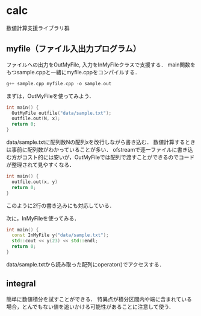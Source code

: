 # calc

数値計算支援ライブラリ群

## myfile（ファイル入出力プログラム）

ファイルへの出力をOutMyFile, 入力をInMyFileクラスで支援する．
main関数をもつsample.cppと一緒にmyfile.cppをコンパイルする．

```cpp
g++ sample.cpp myfile.cpp -o sample.out
```

まずは，OutMyFileを使ってみよう．

```cpp
int main() {
  OutMyFile outfile("data/sample.txt");
  outfile.out(N, x);
  return 0;
}
```

data/sample.txtに配列数Nの配列xを改行しながら書き込む．
数値計算するときは事前に配列数がわかっていることが多い．
ofstreamで逐一ファイルに書き込む方がコスト的には安いが，OutMyFileでは配列で渡すことができるのでコードが整理されて見やすくなる．

```cpp
int main() {
  outfile.out(x, y)
  return 0;
}
```

このように2行の書き込みにも対応している．

次に，InMyFileを使ってみる．

```cpp
int main() {
  const InMyFile y("data/sample.txt");
  std::cout << y(23) << std::endl;
  return 0;
}
```

data/sample.txtから読み取った配列にoperator()でアクセスする．

## integral

簡単に数値積分を試すことができる．
特異点が積分区間内や端に含まれている場合，とんでもない値を追いかける可能性があることに注意して使う．
